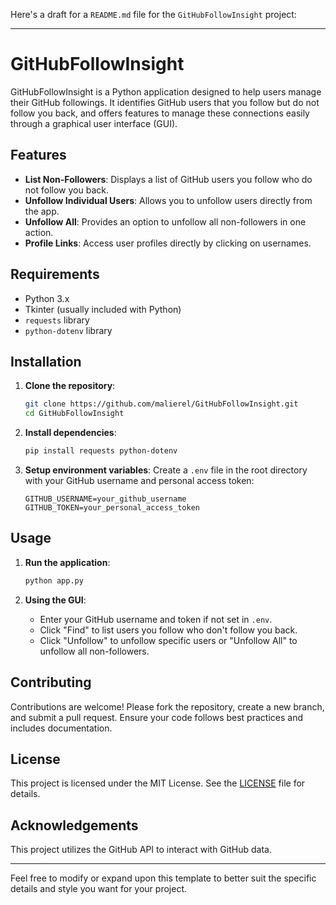 Here's a draft for a `README.md` file for the `GitHubFollowInsight` project:

---

# GitHubFollowInsight

GitHubFollowInsight is a Python application designed to help users manage their GitHub followings. It identifies GitHub users that you follow but do not follow you back, and offers features to manage these connections easily through a graphical user interface (GUI).

## Features

- **List Non-Followers**: Displays a list of GitHub users you follow who do not follow you back.
- **Unfollow Individual Users**: Allows you to unfollow users directly from the app.
- **Unfollow All**: Provides an option to unfollow all non-followers in one action.
- **Profile Links**: Access user profiles directly by clicking on usernames.

## Requirements

- Python 3.x
- Tkinter (usually included with Python)
- `requests` library
- `python-dotenv` library

## Installation

1. **Clone the repository**:
   ```bash
   git clone https://github.com/malierel/GitHubFollowInsight.git
   cd GitHubFollowInsight
   ```

2. **Install dependencies**:
   ```bash
   pip install requests python-dotenv
   ```

3. **Setup environment variables**:
   Create a `.env` file in the root directory with your GitHub username and personal access token:
   ```
   GITHUB_USERNAME=your_github_username
   GITHUB_TOKEN=your_personal_access_token
   ```

## Usage

1. **Run the application**:
   ```bash
   python app.py
   ```

2. **Using the GUI**:
   - Enter your GitHub username and token if not set in `.env`.
   - Click "Find" to list users you follow who don't follow you back.
   - Click "Unfollow" to unfollow specific users or "Unfollow All" to unfollow all non-followers.

## Contributing

Contributions are welcome! Please fork the repository, create a new branch, and submit a pull request. Ensure your code follows best practices and includes documentation.

## License

This project is licensed under the MIT License. See the [LICENSE](LICENSE) file for details.

## Acknowledgements

This project utilizes the GitHub API to interact with GitHub data.

---

Feel free to modify or expand upon this template to better suit the specific details and style you want for your project.
